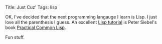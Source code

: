 Title: Just Cuz'
Tags: lisp

OK, I've decided that the next programming langauge I learn is Lisp. I
just love all the parenthesis I guess. An excellent [Lisp
tutorial](http://www.gigamonkeys.com/book/) is Peter Siebel's book
[Practical Common
Lisp](http://www.amazon.com/gp/redirect.html?ie=UTF8&location=http%3A%2F%2Fwww.amazon.com%2FPractical-Common-Lisp-Peter-Seibel%2Fdp%2F1590592395%3Fie%3DUTF8%26s%3Dbooks%26qid%3D1190332229%26sr%3D8-1&tag=slackorama-20&linkCode=ur2&camp=1789&creative=9325).

Fun stuff.

